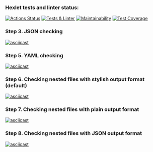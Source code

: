 ### Hexlet tests and linter status:
[![Actions Status](https://github.com/newTimesNewRoman/frontend-project-46/workflows/hexlet-check/badge.svg)](https://github.com/newTimesNewRoman/frontend-project-46/actions)
[![Tests & Linter](https://github.com/newTimesNewRoman/frontend-project-46/actions/workflows/self-check.yml/badge.svg)](https://github.com/newTimesNewRoman/frontend-project-46/actions/workflows/self-check.yml)
[![Maintainability](https://api.codeclimate.com/v1/badges/b89907afb1e51757a0d1/maintainability)](https://codeclimate.com/github/newTimesNewRoman/frontend-project-46/maintainability)
[![Test Coverage](https://api.codeclimate.com/v1/badges/b89907afb1e51757a0d1/test_coverage)](https://codeclimate.com/github/newTimesNewRoman/frontend-project-46/test_coverage)

### Step 3. JSON checking
[![asciicast](https://asciinema.org/a/vAOsmQCTr897a9qcLiccoZiAZ.svg)](https://asciinema.org/a/vAOsmQCTr897a9qcLiccoZiAZ)

### Step 5. YAML checking
[![asciicast](https://asciinema.org/a/RNDtU0kwhvhryTYmokBoWRzfD.svg)](https://asciinema.org/a/RNDtU0kwhvhryTYmokBoWRzfD)

### Step 6. Checking nested files with stylish output format (default)
[![asciicast](https://asciinema.org/a/weaJzpQ1LrpvTbCVjRFX2d9R1.svg)](https://asciinema.org/a/weaJzpQ1LrpvTbCVjRFX2d9R1)

### Step 7. Checking nested files with plain output format
[![asciicast](https://asciinema.org/a/HUIbJOmnd1MMvqyGbFnhjKwXF.svg)](https://asciinema.org/a/HUIbJOmnd1MMvqyGbFnhjKwXF)

### Step 8. Checking nested files with JSON output format
[![asciicast](https://asciinema.org/a/5tfKByFT7QDp8cSgJ7jfNgFLw.svg)](https://asciinema.org/a/5tfKByFT7QDp8cSgJ7jfNgFLw)